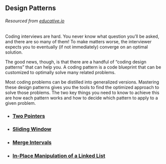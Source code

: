 ## Design Patterns
###### Resourced from [educative.io](https://www.educative.io/)

Coding interviews are hard. You never know what question you’ll be asked, and there are so many of them!
To make matters worse, the interviewer expects you to eventually (if not immediately) converge on an optimal solution.

The good news, though, is that there are a handful of “coding design patterns” that can help you.
A coding pattern is a code blueprint that can be customized to optimally solve many related problems.

Most coding problems can be distilled into generalized versions.
Mastering these design patterns gives you the tools to find the optimized approach to solve those problems.
The two key things you need to know to achieve this are how each pattern works and how to decide which pattern to
apply to a given problem.

* ### [Two Pointers](https://github.com/DjcSwe/Interview-Design-Patterns/blob/master/two_pointers/two_pointers_summary.md)
* ### [Sliding Window](https://github.com/DjcSwe/Interview-Design-Patterns/blob/master/sliding_window/sliding-window-summary.md)
* ### [Merge Intervals](https://github.com/DjcSwe/Interview-Design-Patterns/blob/master/merge-intervals/merge-intervals-summary.md)
* ### [In-Place Manipulation of a Linked List]()